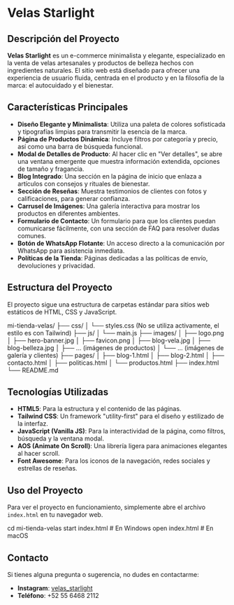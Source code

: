 # Velas Starlight

## Descripción del Proyecto

**Velas Starlight** es un e-commerce minimalista y elegante, especializado en la venta de velas artesanales y productos de belleza hechos con ingredientes naturales. El sitio web está diseñado para ofrecer una experiencia de usuario fluida, centrada en el producto y en la filosofía de la marca: el autocuidado y el bienestar.

## Características Principales

* **Diseño Elegante y Minimalista**: Utiliza una paleta de colores sofisticada y tipografías limpias para transmitir la esencia de la marca.
* **Página de Productos Dinámica**: Incluye filtros por categoría y precio, así como una barra de búsqueda funcional.
* **Modal de Detalles de Producto**: Al hacer clic en "Ver detalles", se abre una ventana emergente que muestra información extendida, opciones de tamaño y fragancia.
* **Blog Integrado**: Una sección en la página de inicio que enlaza a artículos con consejos y rituales de bienestar.
* **Sección de Reseñas**: Muestra testimonios de clientes con fotos y calificaciones, para generar confianza.
* **Carrusel de Imágenes**: Una galería interactiva para mostrar los productos en diferentes ambientes.
* **Formulario de Contacto**: Un formulario para que los clientes puedan comunicarse fácilmente, con una sección de FAQ para resolver dudas comunes.
* **Botón de WhatsApp Flotante**: Un acceso directo a la comunicación por WhatsApp para asistencia inmediata.
* **Políticas de la Tienda**: Páginas dedicadas a las políticas de envío, devoluciones y privacidad.

## Estructura del Proyecto

El proyecto sigue una estructura de carpetas estándar para sitios web estáticos de HTML, CSS y JavaScript.

mi-tienda-velas/
├── css/
│   └── styles.css (No se utiliza activamente, el estilo es con Tailwind)
├── js/
│   └── main.js
├── images/
│   ├── logo.png
│   ├── hero-banner.jpg
│   ├── favicon.png
│   ├── blog-vela.jpg
│   ├── blog-belleza.jpg
│   ├── ... (imágenes de productos)
│   └── ... (imágenes de galería y clientes)
├── pages/
│   ├── blog-1.html
│   ├── blog-2.html
│   ├── contacto.html
│   ├── politicas.html
│   └── productos.html
├── index.html
└── README.md

## Tecnologías Utilizadas

* **HTML5**: Para la estructura y el contenido de las páginas.
* **Tailwind CSS**: Un framework "utility-first" para el diseño y estilizado de la interfaz.
* **JavaScript (Vanilla JS)**: Para la interactividad de la página, como filtros, búsqueda y la ventana modal.
* **AOS (Animate On Scroll)**: Una librería ligera para animaciones elegantes al hacer scroll.
* **Font Awesome**: Para los iconos de la navegación, redes sociales y estrellas de reseñas.

## Uso del Proyecto

Para ver el proyecto en funcionamiento, simplemente abre el archivo `index.html` en tu navegador web.

cd mi-tienda-velas
start index.html  # En Windows
open index.html   # En macOS

## Contacto

Si tienes alguna pregunta o sugerencia, no dudes en contactarme:

* **Instagram**: [velas_starlight](https://www.instagram.com/velas_starlight/)
* **Teléfono**: +52 55 6468 2112